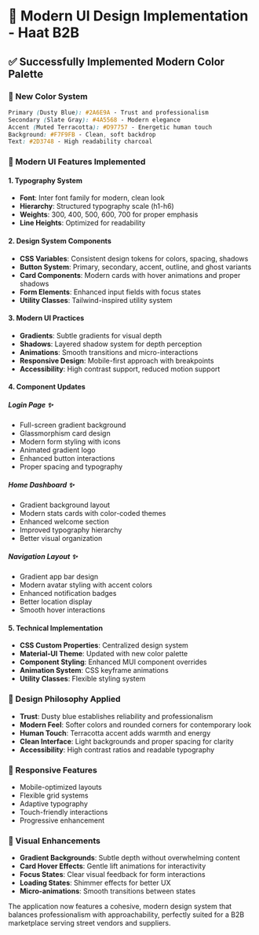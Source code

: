 # 🎨 Modern UI Design Implementation - Haat B2B

## ✅ Successfully Implemented Modern Color Palette

### 🎨 New Color System
```css
Primary (Dusty Blue): #2A6E9A - Trust and professionalism
Secondary (Slate Gray): #4A5568 - Modern elegance  
Accent (Muted Terracotta): #D97757 - Energetic human touch
Background: #F7F9FB - Clean, soft backdrop
Text: #2D3748 - High readability charcoal
```

### 🚀 Modern UI Features Implemented

#### **1. Typography System**
- **Font**: Inter font family for modern, clean look
- **Hierarchy**: Structured typography scale (h1-h6)
- **Weights**: 300, 400, 500, 600, 700 for proper emphasis
- **Line Heights**: Optimized for readability

#### **2. Design System Components**
- **CSS Variables**: Consistent design tokens for colors, spacing, shadows
- **Button System**: Primary, secondary, accent, outline, and ghost variants
- **Card Components**: Modern cards with hover animations and proper shadows
- **Form Elements**: Enhanced input fields with focus states
- **Utility Classes**: Tailwind-inspired utility system

#### **3. Modern UI Practices**
- **Gradients**: Subtle gradients for visual depth
- **Shadows**: Layered shadow system for depth perception
- **Animations**: Smooth transitions and micro-interactions
- **Responsive Design**: Mobile-first approach with breakpoints
- **Accessibility**: High contrast support, reduced motion support

#### **4. Component Updates**

##### **Login Page** ✨
- Full-screen gradient background
- Glassmorphism card design
- Modern form styling with icons
- Animated gradient logo
- Enhanced button interactions
- Proper spacing and typography

##### **Home Dashboard** ✨
- Gradient background layout
- Modern stats cards with color-coded themes
- Enhanced welcome section
- Improved typography hierarchy
- Better visual organization

##### **Navigation Layout** ✨
- Gradient app bar design
- Modern avatar styling with accent colors
- Enhanced notification badges
- Better location display
- Smooth hover interactions

#### **5. Technical Implementation**
- **CSS Custom Properties**: Centralized design system
- **Material-UI Theme**: Updated with new color palette
- **Component Styling**: Enhanced MUI component overrides
- **Animation System**: CSS keyframe animations
- **Utility Classes**: Flexible styling system

### 🎯 Design Philosophy Applied
- **Trust**: Dusty blue establishes reliability and professionalism
- **Modern Feel**: Softer colors and rounded corners for contemporary look
- **Human Touch**: Terracotta accent adds warmth and energy
- **Clean Interface**: Light backgrounds and proper spacing for clarity
- **Accessibility**: High contrast ratios and readable typography

### 📱 Responsive Features
- Mobile-optimized layouts
- Flexible grid systems
- Adaptive typography
- Touch-friendly interactions
- Progressive enhancement

### 🎨 Visual Enhancements
- **Gradient Backgrounds**: Subtle depth without overwhelming content
- **Card Hover Effects**: Gentle lift animations for interactivity
- **Focus States**: Clear visual feedback for form interactions
- **Loading States**: Shimmer effects for better UX
- **Micro-animations**: Smooth transitions between states

The application now features a cohesive, modern design system that balances professionalism with approachability, perfectly suited for a B2B marketplace serving street vendors and suppliers.
